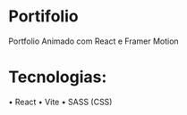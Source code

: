 # Portifolio

Portfolio Animado com React e Framer Motion

# Tecnologias:

• React
• Vite
• SASS (CSS)
